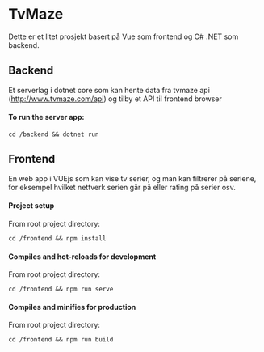 # TvMaze
Dette er et litet prosjekt basert på Vue som frontend og C# .NET som backend.

## Backend
Et serverlag i dotnet core som kan hente data fra tvmaze api (http://www.tvmaze.com/api) og tilby et API til frontend browser

#### To run the server app:
```
cd /backend && dotnet run
```


## Frontend
En web app i  VUEjs som kan vise tv serier, og man kan filtrerer på seriene, for eksempel hvilket nettverk serien går på eller rating på serier osv.

#### Project setup
From root project directory:
```
cd /frontend && npm install
```

#### Compiles and hot-reloads for development
From root project directory:
```
cd /frontend && npm run serve
```

#### Compiles and minifies for production
From root project directory:
```
cd /frontend && npm run build
```
